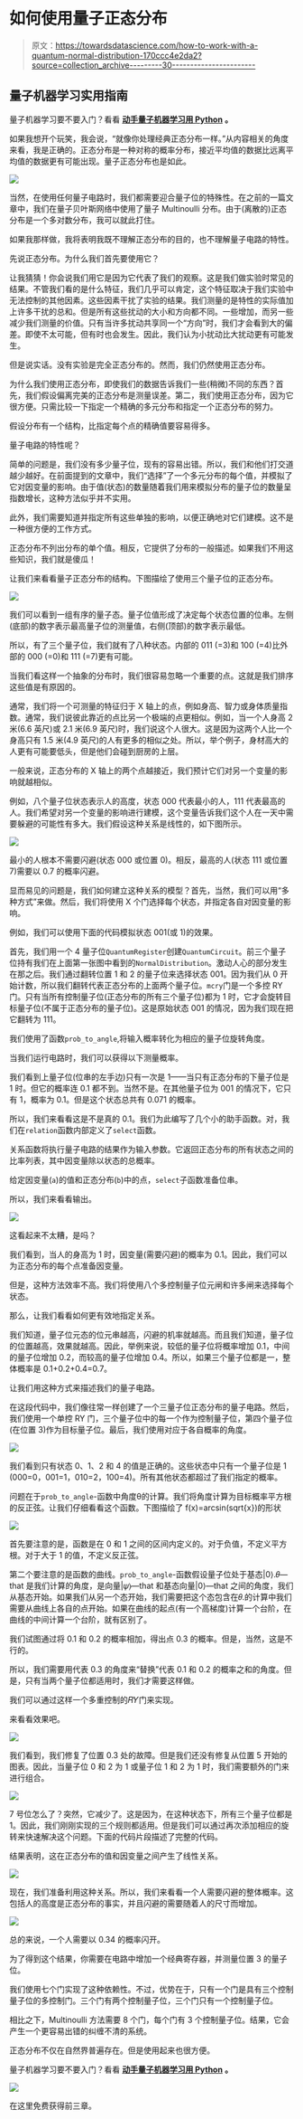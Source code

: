 # 如何使用量子正态分布

> 原文：<https://towardsdatascience.com/how-to-work-with-a-quantum-normal-distribution-170ccc4e2da2?source=collection_archive---------30----------------------->

## 量子机器学习实用指南

量子机器学习要不要入门？看看 [**动手量子机器学习用 Python**](https://www.pyqml.com/page?ref=medium_worknormal&dest=/) **。**

如果我想开个玩笑，我会说，“就像你处理经典正态分布一样。”从内容相关的角度来看，我是正确的。正态分布是一种对称的概率分布，接近平均值的数据比远离平均值的数据更有可能出现。量子正态分布也是如此。

![](img/9f558a4797a7a4bec95f659fae46942d.png)

当然，在使用任何量子电路时，我们都需要迎合量子位的特殊性。在之前的一篇文章中，我们在量子贝叶斯网络中使用了量子 Multinoulli 分布。由于(离散的)正态分布是一个多对数分布，我可以就此打住。

如果我那样做，我将表明我既不理解正态分布的目的，也不理解量子电路的特性。

先说正态分布。为什么我们首先要使用它？

让我猜猜！你会说我们用它是因为它代表了我们的观察。这是我们做实验时常见的结果。不管我们看的是什么特征，我们几乎可以肯定，这个特征取决于我们实验中无法控制的其他因素。这些因素干扰了实验的结果。我们测量的是特性的实际值加上许多干扰的总和。但是所有这些扰动的大小和方向都不同。一些增加，而另一些减少我们测量的价值。只有当许多扰动共享同一个“方向”时，我们才会看到大的偏差。即使不太可能，但有时也会发生。因此，我们认为小扰动比大扰动更有可能发生。

但是说实话。没有实验是完全正态分布的。然而，我们仍然使用正态分布。

为什么我们使用正态分布，即使我们的数据告诉我们一些(稍微)不同的东西？首先，我们假设偏离完美的正态分布是测量误差。第二，我们使用正态分布，因为它很方便。只需比较一下指定一个精确的多元分布和指定一个正态分布的努力。

假设分布有一个结构，比指定每个点的精确值要容易得多。

量子电路的特性呢？

简单的问题是，我们没有多少量子位，现有的容易出错。所以，我们和他们打交道越少越好。在前面提到的文章中，我们“选择”了一个多元分布的每个值，并模拟了它对因变量的影响。由于值(状态)的数量随着我们用来模拟分布的量子位的数量呈指数增长，这种方法似乎并不实用。

此外，我们需要知道并指定所有这些单独的影响，以便正确地对它们建模。这不是一种很方便的工作方式。

正态分布不列出分布的单个值。相反，它提供了分布的一般描述。如果我们不用这些知识，我们就是傻瓜！

让我们来看看量子正态分布的结构。下图描绘了使用三个量子位的正态分布。

![](img/902243e8fc3282997c234a756458c0ae.png)

我们可以看到一组有序的量子态。量子位值形成了决定每个状态位置的位串。左侧(底部)的数字表示最高量子位的测量值，右侧(顶部)的数字表示最低。

所以，有了三个量子位，我们就有了八种状态。内部的 011 (=3)和 100 (=4)比外部的 000 (=0)和 111 (=7)更有可能。

当我们看这样一个抽象的分布时，我们很容易忽略一个重要的点。这就是我们排序这些值是有原因的。

通常，我们将一个可测量的特征归于 X 轴上的点，例如身高、智力或身体质量指数。通常，我们说彼此靠近的点比另一个极端的点更相似。例如，当一个人身高 2 米(6.6 英尺)或 2.1 米(6.9 英尺)时，我们说这个人很大。这是因为这两个人比一个身高只有 1.5 米(4.9 英尺)的人有更多的相似之处。所以，举个例子，身材高大的人更有可能要低头，但是他们会碰到厨房的上层。

一般来说，正态分布的 X 轴上的两个点越接近，我们预计它们对另一个变量的影响就越相似。

例如，八个量子位状态表示人的高度，状态 000 代表最小的人，111 代表最高的人。我们希望对另一个变量的影响进行建模，这个变量告诉我们这个人在一天中需要躲避的可能性有多大。我们假设这种关系是线性的，如下图所示。

![](img/cdcd55152a6cb4bf5ee821ec97dbd392.png)

最小的人根本不需要闪避(状态 000 或位置 0)。相反，最高的人(状态 111 或位置 7)需要以 0.7 的概率闪避。

显而易见的问题是，我们如何建立这种关系的模型？首先，当然，我们可以用“多种方式”来做。然后，我们将使用 X 个门选择每个状态，并指定各自对因变量的影响。

例如，我们可以使用下面的代码模拟状态 001(或 1)的效果。

首先，我们用一个 4 量子位`QuantumRegister`创建`QuantumCircuit`。前三个量子位持有我们在上面第一张图中看到的`NormalDistribution`。激动人心的部分发生在那之后。我们通过翻转位置 1 和 2 的量子位来选择状态 001。因为我们从 0 开始计数，所以我们翻转代表正态分布的上面两个量子位。`mcry`门是一个多控 RY 门。只有当所有控制量子位(正态分布的所有三个量子位)都为 1 时，它才会旋转目标量子位(不属于正态分布的量子位)。这是原始状态 001 的情况，因为我们现在把它翻转为 111。

我们使用了函数`prob_to_angle`,将输入概率转化为相应的量子位旋转角度。

当我们运行电路时，我们可以获得以下测量概率。

我们看到上量子位(位串的左手边)只有一次是 1——当只有正态分布的下量子位是 1 时。但它的概率连 0.1 都不到。当然不是。在其他量子位为 001 的情况下，它只有 1，概率为 0.1。但是这个状态总共有 0.071 的概率。

所以，我们来看看这是不是真的 0.1。我们为此编写了几个小的助手函数。对，我们在`relation`函数内部定义了`select`函数。

关系函数将执行量子电路的结果作为输入参数。它返回正态分布的所有状态之间的比率列表，其中因变量除以状态的总概率。

给定因变量(`a`)的值和正态分布(`b`)中的点，`select`子函数准备位串。

所以，我们来看看输出。

![](img/9c4d26ddc942453a77493767972ee278.png)

这看起来不太糟，是吗？

我们看到，当人的身高为 1 时，因变量(需要闪避)的概率为 0.1。因此，我们可以为正态分布的每个点准备因变量。

但是，这种方法效率不高。我们将使用八个多控制量子位元闸和许多闸来选择每个状态。

那么，让我们看看如何更有效地指定关系。

我们知道，量子位元态的位元串越高，闪避的机率就越高。而且我们知道，量子位的位置越高，效果就越高。因此，举例来说，较低的量子位将概率增加 0.1，中间的量子位增加 0.2，而较高的量子位增加 0.4。所以，如果三个量子位都是一，整体概率是 0.1+0.2+0.4=0.7。

让我们用这种方式来描述我们的量子电路。

在这段代码中，我们像往常一样创建了一个三量子位正态分布的量子电路。然后，我们使用一个单控 RY 门，三个量子位中的每一个作为控制量子位，第四个量子位(在位置 3)作为目标量子位。最后，我们使用对应于各自概率的角度。

![](img/33cd9477817fde170556fdf73825479b.png)

我们看到只有状态 0、1、2 和 4 的值是正确的。这些状态中只有一个量子位是 1 (000=0，001=1，010=2，100=4)。所有其他状态都超过了我们指定的概率。

问题在于`prob_to_angle`-函数中角度θ的计算。我们将角度计算为目标概率平方根的反正弦。让我们仔细看看这个函数。下图描绘了 f(x)=arcsin(sqrt{x})的形状

![](img/c2dde952f2cf93b8bb1d869e49652346.png)

首先要注意的是，函数是在 0 和 1 之间的区间内定义的。对于负值，不定义平方根。对于大于 1 的值，不定义反正弦。

第二个要注意的是函数的曲线。`prob_to_angle`-函数假设量子位处于基态|0⟩.𝜃—that 是我们计算的角度，是向量|𝜓⟩—that 和基态向量|0⟩—that 之间的角度，我们从基态开始。如果我们从另一个态开始，我们需要把这个态包含在𝜃.的计算中我们需要从曲线上各自的点开始。如果在曲线的起点(有一个高梯度)计算一个台阶，在曲线的中间计算一个台阶，就有区别了。

我们试图通过将 0.1 和 0.2 的概率相加，得出点 0.3 的概率。但是，当然，这是不行的。

所以，我们需要用代表 0.3 的角度来“替换”代表 0.1 和 0.2 的概率之和的角度。但是，只有当两个量子位都适用时，我们才需要这样做。

我们可以通过这样一个多重控制的𝑅𝑌门来实现。

来看看效果吧。

![](img/9739523b31c278975aad3e9b19633d52.png)

我们看到，我们修复了位置 0.3 处的故障。但是我们还没有修复从位置 5 开始的图表。因此，当量子位 0 和 2 为 1 或量子位 1 和 2 为 1 时，我们需要额外的门来进行组合。

![](img/b6c391f9fe618fe8f603bfab41c7c68d.png)

7 号位怎么了？突然，它减少了。这是因为，在这种状态下，所有三个量子位都是 1。因此，我们刚刚实现的三个规则都适用。但是我们可以通过再次添加相应的旋转来快速解决这个问题。下面的代码片段描述了完整的代码。

结果表明，这在正态分布的值和因变量之间产生了线性关系。

![](img/0ee3c921cfc98d356cd0c786362fad95.png)

现在，我们准备利用这种关系。所以，我们来看看一个人需要闪避的整体概率。这包括人的高度是正态分布的事实，并且闪避的需要随着人的尺寸而增加。

![](img/c7086fc3795e25798c2a7ad98e238523.png)

总的来说，一个人需要以 0.34 的概率闪开。

为了得到这个结果，你需要在电路中增加一个经典寄存器，并测量位置 3 的量子位。

我们使用七个门实现了这种依赖性。不过，优势在于，只有一个门是具有三个控制量子位的多控制门。三个门有两个控制量子位，三个门只有一个控制量子位。

相比之下，Multinoulli 方法需要 8 个门，每个门有 3 个控制量子位。结果，它会产生一个更容易出错的纠缠不清的系统。

正态分布不仅在自然界普遍存在。但是使用起来也很方便。

量子机器学习要不要入门？看看 [**动手量子机器学习用 Python**](https://www.pyqml.com/page?ref=medium_worknormal&dest=/) **。**

![](img/c3892c668b9d47f57e47f1e6d80af7b6.png)

在这里免费获得前三章。